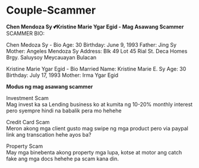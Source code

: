 # Couple-Scammer
<b>Chen Mendoza Sy 💕Kristine Marie Ygar Egid - Mag Asawang Scammer</b>
SCAMMER BIO:

Chen Medoza Sy - Bio
Age: 30
Birthday: June 9, 1993
Father: Jing Sy
Mother: Angeles Mendoza Sy
Address: Blk 49 Lot 45 Rial St. Deca Homes Brgy. Saluysoy Meycauayan Bulacan

Kristine Marie Ygar Egid - Bio
Married Name:
Kristine Marie E. Sy
Age: 30
Birthday: July 17, 1993
Mother: Irma Ygar Egid

<b>Modus ng mag asawang scammer</b><br>

Investment Scam<br>
Mag invest ka sa Lending business ko at kumita ng 10-20% monthly interest pero syempre hindi na babalik pera mo hehehe

Credit Card Scam<br>
Meron akong mga client gusto mag swipe ng mga product pero via paypal link ang transcation hehe ayos ba?

Property Scam<br>
May mga binebenta  akong property mga lupa, kotse at motor ang catch fake ang mga docs hehehe pa scam kana din. 
